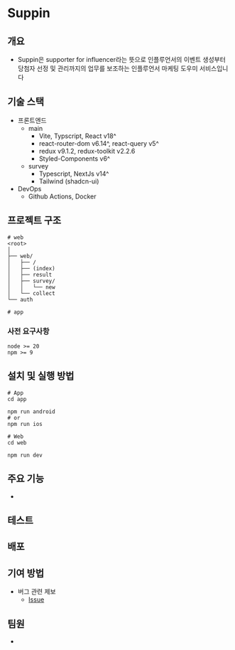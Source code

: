 # Suppin

## 개요

- Suppin은 supporter for influencer라는 뜻으로 인플루언서의 이벤트 생성부터 당첨자 선정 및 관리까지의 업무를 보조하는 인플루언서 마케팅 도우미 서비스입니다

## 기술 스택

- 프론트엔드
  - main
    - Vite, Typscript, React v18^
    - react-router-dom v6.14^, react-query v5^
    - redux v9.1.2, redux-toolkit v2.2.6
    - Styled-Components v6^
  - survey
    - Typescript, NextJs v14^
    - Tailwind (shadcn-ui)
- DevOps
  - Github Actions, Docker

## 프로젝트 구조

```shell
# web
<root>
│
├── web/
│   ├── /
│   ├── (index)
│   ├── result
│   ├── survey/
│   │   └── new
│   └── collect
└── auth

# app
```

### 사전 요구사항

```shell
node >= 20
npm >= 9
```

## 설치 및 실행 방법

```shell
# App
cd app

npm run android
# or
npm run ios

# Web
cd web

npm run dev
```

## 주요 기능

-

## 테스트

## 배포

## 기여 방법

- 버그 관련 제보
  - [Issue](https://github.com/Central-MakeUs/suppin-web/issues)

## 팀원

-
